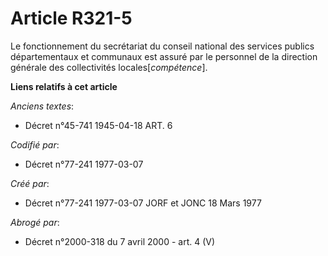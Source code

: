 # Article R321-5

Le fonctionnement du secrétariat du conseil national des services publics départementaux et communaux est assuré par le
personnel de la direction générale des collectivités locales[*compétence*].

**Liens relatifs à cet article**

_Anciens textes_:

  - Décret n°45-741 1945-04-18 ART. 6

_Codifié par_:

  - Décret n°77-241 1977-03-07

_Créé par_:

  - Décret n°77-241 1977-03-07 JORF et JONC 18 Mars 1977

_Abrogé par_:

  - Décret n°2000-318 du 7 avril 2000 - art. 4 (V)
